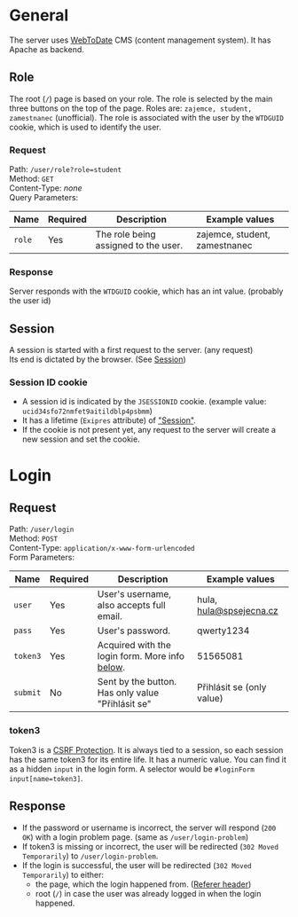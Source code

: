 # General

The server uses [WebToDate](https://webtodate.cz/) CMS (content management system).
It has Apache as backend.

## Role

The root (`/`) page is based on your role. The role is selected by the main three buttons on the top of the page. Roles are: `zajemce, student, zamestnanec` (unofficial). The role is associated with the user by the `WTDGUID` cookie, which is used to identify the user.

### Request

Path: `/user/role?role=student`  
Method: `GET`  
Content-Type: _none_  
Query Parameters:

| Name   | Required | Description                          | Example values                |
|--------|----------|--------------------------------------|-------------------------------|
| `role` | Yes      | The role being assigned to the user. | zajemce, student, zamestnanec |

### Response

Server responds with the `WTDGUID` cookie, which has an int value. (probably the user id)

## Session

A session is started with a first request to the server. (any request)  
Its end is dictated by the browser. (See [Session](https://developer.mozilla.org/en-US/docs/Web/HTTP/Cookies#define_the_lifetime_of_a_cookie))

### Session ID cookie

- A session id is indicated by the `JSESSIONID` cookie. (example value: `ucid34sfo72nmfet9aitildblp4psbmm`)
- It has a lifetime (`Exipres` attribute) of ["Session"](https://developer.mozilla.org/en-US/docs/Web/HTTP/Cookies#define_the_lifetime_of_a_cookie).
- If the cookie is not present yet, any request to the server will create a new session and set the cookie.

# Login

## Request
Path: `/user/login`  
Method: `POST`    
Content-Type: `application/x-www-form-urlencoded`  
Form Parameters:

| Name     | Required | Description                                               | Example values            |
|----------|----------|-----------------------------------------------------------|---------------------------|
| `user`   | Yes      | User's username, also accepts full email.                 | hula, hula@spsejecna.cz   |
| `pass`   | Yes      | User's password.                                          | qwerty1234                |
| `token3` | Yes      | Acquired with the login form. More info [below](#token3). | 51565081                  |
| `submit` | No       | Sent by the button. Has only value "Přihlásit se"         | Přihlásit se (only value) |

### token3
Token3 is a [CSRF Protection](https://laravel.com/docs/9.x/csrf). It is always tied to a session, so each session has the same token3 for its entire life. It has a numeric value. You can find it as a hidden `input` in the login form. A selector would be `#loginForm input[name=token3]`.

## Response
- If the password or username is incorrect, the server will respond (`200 OK`) with a login problem page. (same as `/user/login-problem`)  
- If token3 is missing or incorrect, the user will be redirected (`302 Moved Temporarily`) to `/user/login-problem`.
- If the login is successful, the user will be redirected (`302 Moved Temporarily`) to either:
  - the page, which the login happened from. ([Referer header](https://developer.mozilla.org/en-US/docs/Web/HTTP/Headers/Referer))
  - root (`/`) in case the user was already logged in when the login happened.